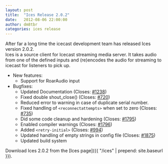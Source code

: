 ```yaml
---
layout: post
title:  "Ices Release 2.0.2"
date:   2012-08-06 22:00:00
author: dm8tbr
categories: ices release
---
```


After far a long time the icecast development team has released Ices version 2.0.2.  
Ices is a source client for Icecast streaming media server.
It takes audio from one of the defined inputs and (re)encodes the audio for streaming
to icecast for listeners to pick up.

-	New features:
	*	Support for RoarAudio input
-	Bugfixes:
	*	Updated Documentation (Closes: [#1238](https://trac.xiph.org/ticket/1238))
	*	Fixed double shout_close() (Closes: [#720](https://trac.xiph.org/ticket/720))
	*	Reduced error to warning in case of duplicate serial number.
	*	Fixed handling of `<reconnectattempts>` when set to zero (Closes: [#735](https://trac.xiph.org/ticket/735))
	*	Did some code cleanup and hardening (Closes: [#1795](https://trac.xiph.org/ticket/1795))
	*	Enabled compiler warnings (Closes: [#1796](https://trac.xiph.org/ticket/1796))
	*	Added `<retry-initial>` (Closes: [#994](https://trac.xiph.org/ticket/994))
	*	Updated handling of empty strings in config file (Closes: [#1875](https://trac.xiph.org/ticket/1875))
	*	Updated build system
  
Download Ices 2.0.2 from the [Ices page]({{ "/ices" | prepend: site.baseurl }}).
